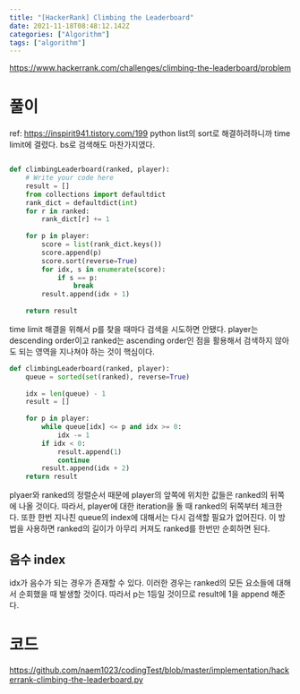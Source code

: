 ```yaml
---
title: "[HackerRank] Climbing the Leaderboard"
date: 2021-11-18T08:48:12.142Z
categories: ["Algorithm"]
tags: ["algorithm"]
---
```

https://www.hackerrank.com/challenges/climbing-the-leaderboard/problem

# 풀이
ref: https://inspirit941.tistory.com/199
python list의 sort로 해결하려하니까 time limit에 결렸다. bs로 검색해도 마찬가지였다.

```py

def climbingLeaderboard(ranked, player):
    # Write your code here
    result = []
    from collections import defaultdict
    rank_dict = defaultdict(int)
    for r in ranked:
        rank_dict[r] += 1
        
    for p in player:
        score = list(rank_dict.keys())
        score.append(p)
        score.sort(reverse=True)
        for idx, s in enumerate(score):
            if s == p:
                break
        result.append(idx + 1)
        
    return result
```

time limit 해결을 위해서 p를 찾을 때마다 검색을 시도하면 안됐다. player는 descending order이고 ranked는 ascending order인 점을 활용해서 검색하지 않아도 되는 영역을 지나쳐야 하는 것이 핵심이다.

```py
def climbingLeaderboard(ranked, player):
    queue = sorted(set(ranked), reverse=True)
    
    idx = len(queue) - 1
    result = []
    
    for p in player:
        while queue[idx] <= p and idx >= 0:
            idx -= 1
        if idx < 0:
            result.append(1)
            continue
        result.append(idx + 2)
    return result
```
plyaer와 ranked의 정렬순서 때문에 player의 앞쪽에 위치한 값들은 ranked의 뒤쪽에 나올 것이다. 따라서, player에 대한 iteration을 돌 때 ranked의 뒤쪽부터 체크한다. 또한 한번 지나친 queue의 index에 대해서는 다시 검색할 필요가 없어진다.
이 방법을 사용하면 ranked의 길이가 아무리 커져도 ranked를 한번만 순회하면 된다.

## 음수 index
idx가 음수가 되는 경우가 존재할 수 있다. 이러한 경우는 ranked의 모든 요소들에 대해서 순회했을 때 발생할 것이다. 따라서 p는 1등일 것이므로 result에 1을 append 해준다.


# 코드
https://github.com/naem1023/codingTest/blob/master/implementation/hackerrank-climbing-the-leaderboard.py


